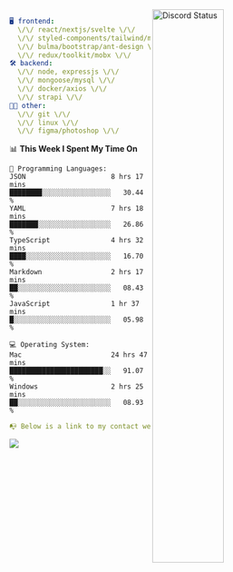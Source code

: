 
<a href="https://discord.com/users/279302975371870218" target="_blank">
    <img width="50%" align="right" alt="Discord Status" src="https://lanyard.cnrad.dev/api/279302975371870218?bg=161B22&borderRadius=5px%205px%200%200&hideTimestamp=true&idleMessage=Just%20chillin%27%20at%20the%20moment&animated=true">
</a>

```yaml
🖥️ frontend: 
  \/\/ react/nextjs/svelte \/\/
  \/\/ styled-components/tailwind/mui/
  \/\/ bulma/bootstrap/ant-design \/\/
  \/\/ redux/toolkit/mobx \/\/
🛠 backend: 
  \/\/ node, expressjs \/\/
  \/\/ mongoose/mysql \/\/
  \/\/ docker/axios \/\/
  \/\/ strapi \/\/
👨‍💻 other: 
  \/\/ git \/\/ 
  \/\/ linux \/\/
  \/\/ figma/photoshop \/\/
```
<!--START_SECTION:waka-->
📊 **This Week I Spent My Time On** 

```text
💬 Programming Languages: 
JSON                     8 hrs 17 mins       ████████░░░░░░░░░░░░░░░░░   30.44 % 
YAML                     7 hrs 18 mins       ███████░░░░░░░░░░░░░░░░░░   26.86 % 
TypeScript               4 hrs 32 mins       ████░░░░░░░░░░░░░░░░░░░░░   16.70 % 
Markdown                 2 hrs 17 mins       ██░░░░░░░░░░░░░░░░░░░░░░░   08.43 % 
JavaScript               1 hr 37 mins        █░░░░░░░░░░░░░░░░░░░░░░░░   05.98 % 

💻 Operating System: 
Mac                      24 hrs 47 mins      ███████████████████████░░   91.07 % 
Windows                  2 hrs 25 mins       ██░░░░░░░░░░░░░░░░░░░░░░░   08.93 % 
```


<!--END_SECTION:waka-->
```yaml
📭 Below is a link to my contact website 
```
<a href="https://mxns.xyz" target="_black"> <img src="https://img.shields.io/badge/website-161B22?style=for-the-badge&logo=About.me&logoColor=white"></img> <a/>

